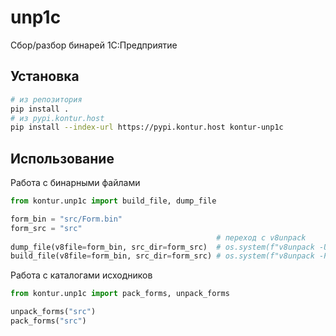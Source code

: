 # unp1c

Сбор/разбор бинарей 1С:Предприятие

## Установка

```bash
# из репозитория
pip install .
# из pypi.kontur.host
pip install --index-url https://pypi.kontur.host kontur-unp1c
```

## Использование

Работа с бинарными файлами

```py
from kontur.unp1c import build_file, dump_file

form_bin = "src/Form.bin"
form_src = "src"
                                              # переход с v8unpack 
dump_file(v8file=form_bin, src_dir=form_src)  # os.system(f"v8unpack -U {form_bin} {form_src}")
build_file(v8file=form_bin, src_dir=form_src) # os.system(f"v8unpack -PA {form_src} {form_bin}")
```

Работа с каталогами исходников

```py
from kontur.unp1c import pack_forms, unpack_forms

unpack_forms("src")
pack_forms("src")
```
